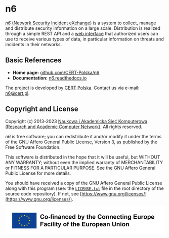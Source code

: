 # n6

[*n6* (Network Security Incident eXchange)](https://cert.pl/en/n6/)
is a system to collect, manage and distribute security information on a
large scale. Distribution is realized through a simple REST API and a
[web interface](https://n6portal.cert.pl/) that authorized users can use
to receive various types of data, in particular information on threats
and incidents in their networks.


## Basic References

- **Home page:** [github.com/CERT-Polska/n6](https://github.com/CERT-Polska/n6)
- **Documentation:** [n6.readthedocs.io](https://n6.readthedocs.io)

The project is developed by [CERT Polska](https://www.cert.pl/en/).
Contact us via e-mail: [n6@cert.pl](mailto:n6@cert.pl).


## Copyright and License

Copyright (c) 2013-2023
[Naukowa i Akademicka Sieć Komputerowa (Research and Academic Computer Network)](https://en.nask.pl/).
All rights reserved.

*n6* is free software; you can redistribute it and/or modify it under
the terms of the GNU Affero General Public License, Version 3, as
published by the Free Software Foundation.

This software is distributed in the hope that it will be useful,
but WITHOUT ANY WARRANTY; without even the implied warranty of
MERCHANTABILITY or FITNESS FOR A PARTICULAR PURPOSE. See the
GNU Affero General Public License for more details.

You should have received a copy of the GNU Affero General Public License
along with this program (see: the
[`LICENSE.txt`](https://github.com/CERT-Polska/n6/blob/master/LICENSE.txt)
file in the root directory of the source code repository). If not, see
[https://www.gnu.org/licenses/](https://www.gnu.org/licenses/).


![Co-financed by the Connecting Europe Facility of the European Union](cef_logo.png)

